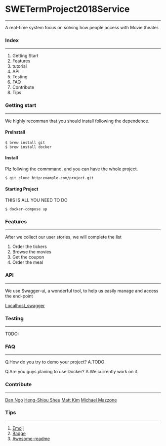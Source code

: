 # SWETermProject2018Service
***
A real-time system focus on solving how people access with Movie theater.
### Index ###
***
1. Getting Start
2. Features
3. tutorial
4. API
5. Testing
8. FAQ
9. Contribute
11. Tips
### Getting start ###
***

We highly recomman that you should install following the dependence.

#### PreInstall ###
```
$ brew install git
$ brew install docker
```
#### Install ####

Plz follwing the commmand, and you can have the whole project.
```bash
$ git clone http:example.com/project.git
```

#### Starting Project ####
THIS IS ALL YOU NEED TO DO 
```
$ docker-compose up
```
### Features ###
***

After we collect our user stories, we will complete the list

1. Order the tickers
2. Browse the movies
3. Get the coupon
4. Order the meal

### API ###
***
We use Swagger-ui, a wonderful tool, to help us easily manage and access the end-point

[Localhost_swagger](http://localhost:8080/swagger-ui.html#/)

### Testing ###
***

TODO:

### FAQ ###
***
Q.How do you try to demo your project?
A.TODO

Q.Are you guys planing to use Docker?
A.We currently work on it.
### Contribute ###
***
[Dan Ngo](https://github.com/danngo342)
[Heng-Shiou Sheu](https://github.com/Heng-xiu)
[Matt Kim]()
[Michael Mazzone](https://github.com/GitMazzone)

### Tips ###
***
1. [Emoji](https://www.webpagefx.com/tools/emoji-cheat-sheet/)
2. [Badge](https://shields.io/)
4. [Awesome-readme](https://github.com/matiassingers/awesome-readme)

